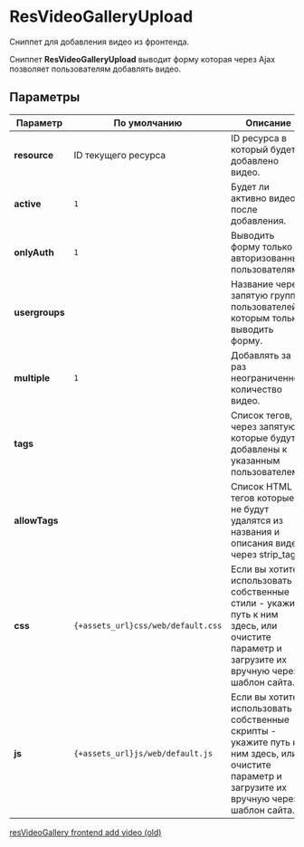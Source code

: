 # ResVideoGalleryUpload

Сниппет для добавления видео из фронтенда.

Сниппет **ResVideoGalleryUpload** выводит форму которая через Ajax позволяет пользователям добавлять видео.

## Параметры

| Параметр       | По умолчанию                       | Описание                                                                                                                                     |
| -------------- | ---------------------------------- | -------------------------------------------------------------------------------------------------------------------------------------------- |
| **resource**   | ID текущего ресурса                | ID ресурса в который будет добавлено видео.                                                                                                  |
| **active**     | `1`                                | Будет ли активно видео после добавления.                                                                                                     |
| **onlyAuth**   | `1`                                | Выводить форму только авторизованным пользователям.                                                                                          |
| **usergroups** |                                    | Название через запятую группы пользователей которым только выводить форму.                                                                   |
| **multiple**   | `1`                                | Добавлять за раз неограниченное количество видео.                                                                                            |
| **tags**       |                                    | Список тегов, через запятую, которые будут добавлены к указанным пользователем.                                                              |
| **allowTags**  |                                    | Список HTML тегов которые не будут удалятся из названия и описания видео через strip_tags.                                                   |
| **css**        | `{+assets_url}css/web/default.css` | Если вы хотите использовать собственные стили - укажите путь к ним здесь, или очистите параметр и загрузите их вручную через шаблон сайта.   |
| **js**         | `{+assets_url}js/web/default.js`   | Если вы хотите использовать собственные скрипты - укажите путь к ним здесь, или очистите параметр и загрузите их вручную через шаблон сайта. |

[resVideoGallery frontend add video (old)](https://www.youtube.com/watch?v=9qOR7CXAgl0)
